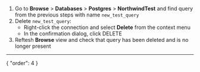 1. Go to **Browse** > **Databases** > **Postgres** > **NorthwindTest** and find query from the previous steps with name `new_test_query`
2. Delete `new_test_query`:
    * Right-click the connection and select **Delete** from the context menu
    * In the confirmation dialog, click DELETE
3. Reftesh **Browse** view and check that query has been deleted and is no longer present
---
{
  "order": 4
}